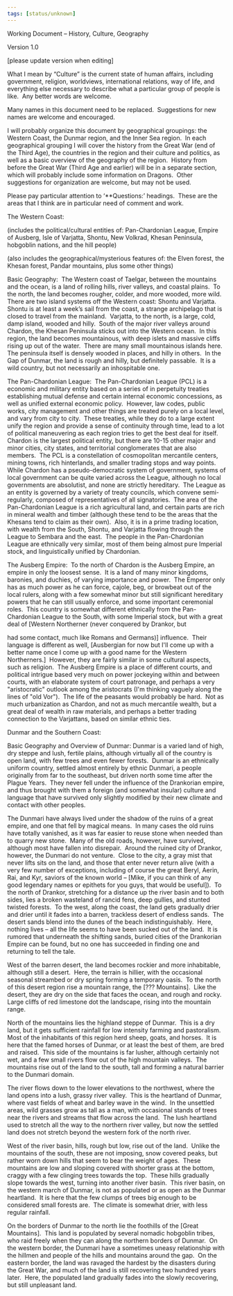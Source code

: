```yaml
---
tags: [status/unknown]
---
```


Working Document – History, Culture, Geography 

Version 1.0 

[please update version when editing] 

What I mean by “Culture” is the current state of human affairs, including government, religion, worldviews, international relations, way of life, and everything else necessary to describe what a particular group of people is like.  Any better words are welcome. 

Many names in this document need to be replaced.  Suggestions for new names are welcome and encouraged. 

I will probably organize this document by geographical groupings: the Western Coast, the Dunmar region, and the Inner Sea region.  In each geographical grouping I will cover the history from the Great War (end of the Third Age), the countries in the region and their culture and politics, as well as a basic overview of the geography of the region.  History from before the Great War (Third Age and earlier) will be in a separate section, which will probably include some information on Dragons.  Other suggestions for organization are welcome, but may not be used. 

Please pay particular attention to ‘**Questions:’ headings.  These are the areas that I think are in particular need of comment and work. 

The Western Coast: 

(includes the political/cultural entities of: Pan-Chardonian League, Empire of Ausberg, Isle of Varjatta, Shontu, New Volkrad, Khesan Peninsula, hobgoblin nations, and the hill people) 

(also includes the geographical/mysterious features of: the Elven forest, the Khesan forest, Pandar mountains, plus some other things) 

Basic Geography:  The Western coast of Taelgar, between the mountains and the ocean, is a land of rolling hills, river valleys, and coastal plains.  To the north, the land becomes rougher, colder, and more wooded, more wild.  There are two island systems off the Western coast: Shontu and Varjatta.  Shontu is at least a week’s sail from the coast, a strange archipelago that is closed to travel from the mainland.  Varjatta, to the north, is a large, cold, damp island, wooded and hilly.  South of the major river valleys around Chardon, the Khesan Peninsula sticks out into the Western ocean.  In this region, the land becomes mountainous, with deep islets and massive cliffs rising up out of the water.  There are many small mountainous islands here.  The peninsula itself is densely wooded in places, and hilly in others.  In the Gap of Dunmar, the land is rough and hilly, but definitely passable.  It is a wild country, but not necessarily an inhospitable one. 

The Pan-Chardonian League:  The Pan-Chardonian League (PCL) is a economic and military entity based on a series of in perpetuity treaties establishing mutual defense and certain internal economic concessions, as well as unified external economic policy.  However, law codes, public works, city management and other things are treated purely on a local level, and vary from city to city.  These treaties, while they do to a large extent unify the region and provide a sense of continuity through time, lead to a lot of political maneuvering as each region tries to get the best deal for itself.  Chardon is the largest political entity, but there are 10-15 other major and minor cities, city states, and territorial conglomerates that are also members.  The PCL is a constellation of cosmopolitan mercantile centers, mining towns, rich hinterlands, and smaller trading stops and way points.  While Chardon has a pseudo-democratic system of government, systems of local government can be quite varied across the League, although no local governments are absolutist, and none are strictly hereditary.  The League as an entity is governed by a variety of treaty councils, which convene semi-regularly, composed of representatives of all signatories.  The area of the Pan-Chardonian League is a rich agricultural land, and certain parts are rich in mineral wealth and timber (although these tend to be the areas that the Khesans tend to claim as their own).  Also, it is in a prime trading location, with wealth from the South, Shontu, and Varjatta flowing through the League to Sembara and the east.  The people in the Pan-Chardonian League are ethnically very similar, most of them being almost pure Imperial stock, and linguistically unified by Chardonian.     

The Ausberg Empire:  To the north of Chardon is the Ausberg Empire, an empire in only the loosest sense.  It is a land of many minor kingdoms, baronies, and duchies, of varying importance and power.  The Emperor only has as much power as he can force, cajole, beg, or browbeat out of the local rulers, along with a few somewhat minor but still significant hereditary powers that he can still usually enforce, and some important ceremonial roles.  This country is somewhat different ethnically from the Pan-Chardonian League to the South, with some Imperial stock, but with a great deal of [Western Northerner (never conquered by Drankor, but 

had some contact, much like Romans and Germans)] influence.  Their language is different as well, [Ausbergian for now but I'll come up with a better name once I come up with a good name for the Western Northerners.]  However, they are fairly similar in some cultural aspects, such as religion.  The Ausberg Empire is a place of different courts, and political intrigue based very much on power jockeying within and between courts, with an elaborate system of court patronage, and perhaps a very "aristocratic" outlook among the aristocrats (I'm thinking vaguely along the lines of "old Vor").  The life of the peasants would probably be hard.  Not as much urbanization as Chardon, and not as much mercantile wealth, but a great deal of wealth in raw materials, and perhaps a better trading connection to the Varjattans, based on similar ethnic ties. 

Dunmar and the Southern Coast: 

Basic Geography and Overview of Dunmar: Dunmar is a varied land of high, dry steppe and lush, fertile plains, although virtually all of the country is open land, with few trees and even fewer forests.  Dunmar is an ethnically uniform country, settled almost entirely by ethnic Dunmari, a people originally from far to the southeast, but driven north some time after the Plague Years.  They never fell under the influence of the Drankorian empire, and thus brought with them a foreign (and somewhat insular) culture and language that have survived only slightly modified by their new climate and contact with other peoples.   

The Dunmari have always lived under the shadow of the ruins of a great empire, and one that fell by magical means.  In many cases the old ruins have totally vanished, as it was far easier to reuse stone when needed than to quarry new stone.  Many of the old roads, however, have survived, although most have fallen into disrepair.  Around the ruined city of Drankor, however, the Dunmari do not venture.  Close to the city, a gray mist that never lifts sits on the land, and those that enter never return alive (with a very few number of exceptions, including of course the great Beryl, Aerin, Rai, and Kyr, saviors of the known world – [Mike, if you can think of any good legendary names or epithets for you guys, that would be useful]).  To the north of Drankor, stretching for a distance up the river basin and to both sides, lies a broken wasteland of rancid fens, deep gullies, and stunted twisted forests.  To the west, along the coast, the land gets gradually drier and drier until it fades into a barren, trackless desert of endless sands.  The desert sands blend into the dunes of the beach indistinguishably.  Here, nothing lives – all the life seems to have been sucked out of the land.  It is rumored that underneath the shifting sands, buried cities of the Drankorian Empire can be found, but no one has succeeded in finding one and returning to tell the tale. 

West of the barren desert, the land becomes rockier and more inhabitable, although still a desert.  Here, the terrain is hillier, with the occasional seasonal streambed or dry spring forming a temporary oasis.  To the north of this desert region rise a mountain range, the [??? Mountains].  Like the desert, they are dry on the side that faces the ocean, and rough and rocky.  Large cliffs of red limestone dot the landscape, rising into the mountain range.   

North of the mountains lies the highland steppe of Dunmar.  This is a dry land, but it gets sufficient rainfall for low intensity farming and pastoralism.  Most of the inhabitants of this region herd sheep, goats, and horses.  It is here that the famed horses of Dunmar, or at least the best of them, are bred and raised.  This side of the mountains is far lusher, although certainly not wet, and a few small rivers flow out of the high mountain valleys.  The mountains rise out of the land to the south, tall and forming a natural barrier to the Dunmari domain.   

The river flows down to the lower elevations to the northwest, where the land opens into a lush, grassy river valley.  This is the heartland of Dunmar, where vast fields of wheat and barley wave in the wind.  In the unsettled areas, wild grasses grow as tall as a man, with occasional stands of trees near the rivers and streams that flow across the land.  The lush heartland used to stretch all the way to the northern river valley, but now the settled land does not stretch beyond the western fork of the north river.   

West of the river basin, hills, rough but low, rise out of the land.  Unlike the mountains of the south, these are not imposing, snow covered peaks, but rather worn down hills that seem to bear the weight of ages.  These mountains are low and sloping covered with shorter grass at the bottom, craggy with a few clinging trees towards the top.  These hills gradually slope towards the west, turning into another river basin.  This river basin, on the western march of Dunmar, is not as populated or as open as the Dunmar heartland.  It is here that the few clumps of trees big enough to be considered small forests are.  The climate is somewhat drier, with less regular rainfall.   

On the borders of Dunmar to the north lie the foothills of the [Great Mountains].  This land is populated by several nomadic hobgoblin tribes, who raid freely when they can along the northern borders of Dunmar.  On the western border, the Dunmari have a sometimes uneasy relationship with the hillmen and people of the hills and mountains around the gap.  On the eastern border, the land was ravaged the hardest by the disasters during the Great War, and much of the land is still recovering two hundred years later.  Here, the populated land gradually fades into the slowly recovering, but still unpleasant land.